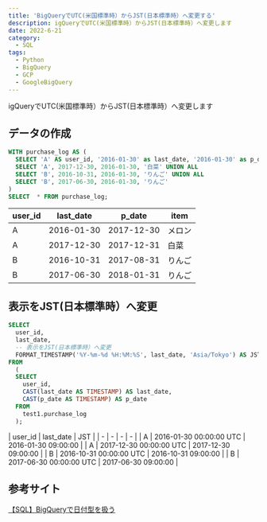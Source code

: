 ```yaml
---
title: 'BigQueryでUTC(米国標準時）からJST(日本標準時）へ変更する'
description: igQueryでUTC(米国標準時）からJST(日本標準時）へ変更します
date: 2022-6-21
category: 
  - SQL
tags:
  - Python
  - BigQuery
  - GCP
  - GoogleBigQuery
---
```

igQueryでUTC(米国標準時）からJST(日本標準時）へ変更します
<!-- https://www.hamlet-engineer.com -->
<!-- !(/image/ChordDiagram.png) -->

<!-- more -->

<ClientOnly>
  <CallInArticleAdsense />
</ClientOnly>



## データの作成

```SQL
WITH purchase_log AS (
  SELECT 'A' AS user_id, '2016-01-30' as last_date, '2016-01-30' as p_date, 'メロン' AS item UNION ALL
  SELECT 'A', 2017-12-30, 2016-01-30, '白菜' UNION ALL
  SELECT 'B', 2016-10-31, 2016-01-30, 'りんご' UNION ALL
  SELECT 'B', 2017-06-30, 2016-01-30, 'りんご' 
)
SELECT  * FROM purchase_log;
```

| user_id | last_date | p_date | item |
| - | - | - | - |
| A | 2016-01-30 | 2017-12-30 | メロン |
| A | 2017-12-30 | 2017-12-31 | 白菜 |
| B | 2016-10-31 | 2017-08-31 | りんご |
| B | 2017-06-30 | 2018-01-31 | りんご |

## 表示をJST(日本標準時）へ変更
```SQL
SELECT
  user_id,
  last_date,
  -- 表示をJST(日本標準時）へ変更
  FORMAT_TIMESTAMP('%Y-%m-%d %H:%M:%S', last_date, 'Asia/Tokyo') AS JST
FROM 
  (
  SELECT
    user_id,
    CAST(last_date AS TIMESTAMP) AS last_date,
    CAST(p_date AS TIMESTAMP) AS p_date
  FROM
    test1.purchase_log
  );
```

| user_id | last_date | JST |
| - | - | - | - |
| A | 2016-01-30 00:00:00 UTC | 2016-01-30 09:00:00 |
| A | 2017-12-30 00:00:00 UTC | 2017-12-30 09:00:00 |
| B | 2016-10-31 00:00:00 UTC | 2016-10-31 09:00:00 |
| B | 2017-06-30 00:00:00 UTC | 2017-06-30 09:00:00 |

## 参考サイト
[【SQL】BigQueryで日付型を扱う](https://qiita.com/minami_cograph/items/ccccf37bf25f95cba120)


<ClientOnly>
  <CallInArticleAdsense />
</ClientOnly>


